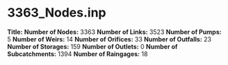 # 3363_Nodes.inp
**Title:** 
**Number of Nodes:** 3363
**Number of Links:** 3523
**Number of Pumps:** 5
**Number of Weirs:** 14
**Number of Orifices:** 33
**Number of Outfalls:** 23
**Number of Storages:** 159
**Number of Outlets:** 0
**Number of Subcatchments:** 1394
**Number of Raingages:** 18
